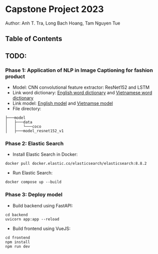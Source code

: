 # Capstone Project 2023

Author: Anh T. Tra, Long Bach Hoang, Tam Nguyen Tue 

## Table of Contents

## TODO:
### Phase 1: Application of NLP in Image Captioning for fashion product
- Model: CNN convolutional feature extractor: ResNet152 and LSTM
- Link word dictionary: [English word dictionary](https://drive.google.com/drive/folders/1LME6AYCXnBWIHF7pYz1z6AQg1OnYeIyV) and [Vietnamese word dictionary](https://drive.google.com/drive/folders/1vLkEBkkr-xsQkbwNisgvZWJrqJQ0XDTq)
- Link model: [English model](https://drive.google.com/drive/folders/1nAIZAYkLuMU10ZOmpkKS8yAw5Tjj43In) and [Vietnamse model](https://drive.google.com/drive/folders/1WloIG5p_Jg7oCt7cfAtyHcbd3EhPpiej)
- File directory:
```
├───model
│   ├───data
│   │   └───coco
│   ├───model_resnet152_v1
```

### Phase 2: Elastic Search
- Install Elastic Search in Docker:
```
docker pull docker.elastic.co/elasticsearch/elasticsearch:8.8.2
```

- Run Elastic Search:
```
docker compose up --build
```

### Phase 3: Deploy model

- Build backend using FastAPI:
```
cd backend
uvicorn app:app --reload
```

- Build frontend using VueJS:

```
cd frontend
npm install
npm run dev
```
